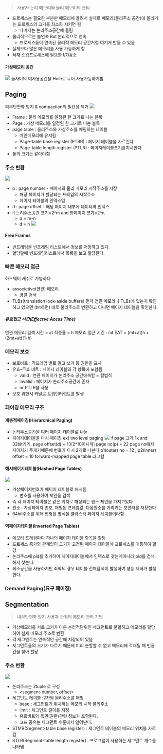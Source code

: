 > 사용자 논리 메모리와 물리 메모리의 분리
- 프로세스는 필요한 부분만 메모리에 올려서 실제로 메모리(물리주소 공간)에 올라가는 프로세스의 크기를 최소화 시키면 됨
	- 나머지는 논리주소공간에 올림
- 물리적으로는 불연속 But 논리적으로 연속
	- 프로세스들이 연속된 물리적 메모리 공간처럼 여기게 만들 수 있음
- 실제보다 많은 메모리를 사용 가능하게 함
- 적재 스왑프로세스에 필요한 I/O감소
#### 가상메모리 공간
![](assets/10.가상%20메모리-20240607165620996.png)
둘사이의 미사용공간을 Hole로 두어 사용가능하게함

## Paging
외부단편화 방지 & compaction의 필요성 제거
![](assets/9.%20메인%20메모리%20할당-20240606203102092.png)

- Frame : 물리 메모리를 일정된 한 크기로 나눈 블록
- Page : 가상 메모리를 일정된 한 크기로 나눈 블록
- page table : 물리주소와 가상주소를 메핑하는 테이블
	- 메인메모리에 유지됨
	- Page-table base register (PTBR)  : 페이지 테이블을 가르킨다
	- Page-table length register (PTLR) : 페이지테이블크기를지시한다.
- 둘의 크기는 같아야함

### 주소 변환
![](assets/9.%20메인%20메모리%20할당-20240606204114530.png)
- p : page number - 페이지의 물리 메모리 시작주소를 저장
	- 해당 페이지가 할당되는 프레임의 시작주소
	- 페이지 테이블의 인덱스임
- d : page offset - 해당 페이지 내부에 데이터의 인덱스
- if 논리주소공간 크기=2^m and 한페이지 크기=2^n,
	- p = m-n
	- d = n
![](assets/9.%20메인%20메모리%20할당-20240606204246325.png)
#### Free Frames
- 빈프레임을 빈프래임 리스트에서 정보를 저장하고 있다.
- 할당할때 빈프래임리스트에서 목록을 보고 할당한다.

### 빠른 메모리 접근
하드웨어 캐쉬로 가능하다
- associative(연관) 메모리
	- 병렬 검색
- TLBs(translation look-aside buffers)
먼저 연관 메모리나 TLBs에 있는지 확인하고 있으면 (hit하면) 바로 물리주소로 변환하고 아니면 페이지 테이블을 확인한다.
##### 유효접근 시간(Effectve Acess Time)
연관 메모리 검색 시간 = at
적중률 = h
메모리 접근 시간 : mt
EAT = (mt+at)h + (2mt+at)(1-h)

### 메모리 보호
- 보호비트 : 각프레임 별로 읽고 쓰기 등 권한을 표시
- 유효-무효 비트 : 페이지 테이블의 각 항목에 포함됨
	- valid : 연관 페이지가 논리주소 공간에속함 = 합법적
	- invalid : 페이지가 논리주소공간에 존재
	- or PTLR을 사용
- 보호 위한시 커널로 트랩인터럽트를 발생

### 페이징 메모리 구조
#### 계층적페이징(Hierarchical Paging)
- 논리주소공간을 여러 페이지 테이블로 나눔
-  페이지테이블을 다시 페이징
ex) two level paging
![](assets/10.가상%20메모리-20240607161248434.png)
	if page 크기 1k and 32bit기기,
		page offset(d) = 10(2^10이니까)
		page no(p) = 22
		page no에서 페이지가 두개기때문에 번호가 다시 2개로 나뉜다
		p1(outer) no = 12 , p2(inner) offset = 10
	forward-mapped page table 라고함
#### 해시페이지테이블(Hashed Page Tables)
![](assets/10.가상%20메모리-20240607163640658.png)
- 가상페이지번호가 페이지 테이블로 해시됨
	- 번호를 사용하여 체인을 검색
- 즉 각 페이지 테이블은 같은 위치로 해싱되는 원소 체인을 가지고있다
- 원소 : 가상페이지 번호, 매핑된 프레임값, 다음원소를 가리키는 포인터를 저장한다
- 64bit주소를 위해 변형된 방식을 클러스터 페이지 테이블이라함
#### 역페이지테이블(Inverted Page Tables)
- 메모리 프레임마다 하나의 페이지 테이블 항목을 할당
- 프로세스 증가와 관계없이 크기가 고정된 페이지 테이블에 프로세스를 매핑하여 할당
- 논리주소에 pid를 추가하여 페이지테이블에서 인덱스로 찾는게아니라 pid를 검색해서 찾는다.
- 최소공간을 사용하지만 최악의 경우 테이블 전체탐색이 발생하여 성능 저하가 발생한다.

### Demand Paging(요구 페이징)

## Segmentation
>내부단편화 방지
>사용자 관점의 메모리 관리 기법
- 가상메모리를 서로 크키가 다른 논리적단위인 세그먼트로 분할하고 메모리를 할당하여 실제 메모리 주소로 변환
- 각 세그멘트는 연속적인 공간에 저장되어 있음
- 세그먼트들의 크기가 다르기 때문에 미리 분할할 수 없고 메모리에 적재될 때 빈공간을 찾아 할당
### 주소 변환
![](assets/10.가상%20메모리-20240607165030721.png)
- 논리주소는 2tuple 로 구성
	- <segment-number, offset>
- 세그먼트 테이블 :2차원 물리주소를 매핑
	- base : 세그먼트가 위치하는 메모리 시작 물리주소
	- limit : 세그먼트 길이를 지정
	- 유효비트와 특권(권한)관련 정보가 포함된다.
	- 코드 공유는 세그먼트 수준에서 일어난다.
- STMR(Segment-table base register) : 세그먼트 테이블의 메모리 위치를 가르킴
- STLR(Segment-table length register) : 프로그램이 사용하는 세그먼트 개수를 나타냄

